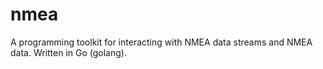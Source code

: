 # nmea
A programming toolkit for interacting with NMEA data streams and NMEA data. 
Written in Go (golang).
